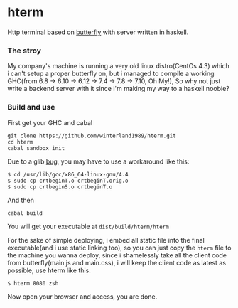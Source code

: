 # hterm
Http terminal based on [butterfly](https://github.com/paradoxxxzero/butterfly) with server written in haskell.

### The stroy
My company's machine is running a very old linux distro(CentOs 4.3) which i can't setup a proper butterfly on, but i managed to compile a working GHC(from 6.8 -> 6.10 -> 6.12 -> 7.4 -> 7.8 -> 7.10, Oh My!), So why not just write a backend server with it since i'm making my way to a haskell noobie?

### Build and use
First get your GHC and cabal
```
git clone https://github.com/winterland1989/hterm.git
cd hterm
cabal sandbox init
```
Due to a glib [bug](http://stackoverflow.com/questions/6634387/c-statically-linked-shared-library), you may have to use a workaround like this:
```
$ cd /usr/lib/gcc/x86_64-linux-gnu/4.4
$ sudo cp crtbeginT.o crtbeginT.orig.o
$ sudo cp crtbeginS.o crtbeginT.o
```
And then
```
cabal build
```
You will get your executable at `dist/build/hterm/hterm`

For the sake of simple deploying, i embed all static file into the final executable(and i use static linking too), so you can just copy the `hterm` file to the machine you wanna deploy, since i shamelessly take all the client code from butterfly(main.js and main.css), i will keep the client code as latest as possible, use hterm like this:
```
$ hterm 8080 zsh
```
Now open your browser and access, you are done.
